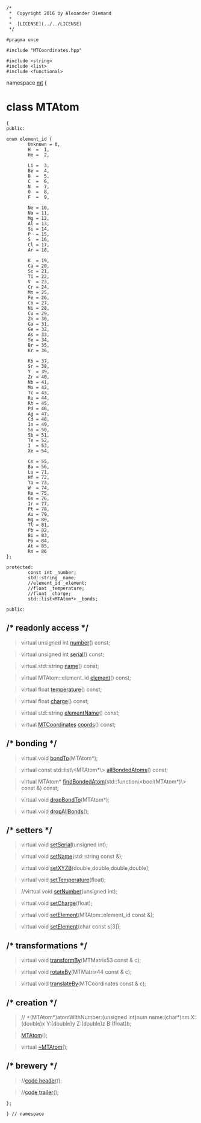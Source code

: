 ~~~ { .cpp }
/*
 *  Copyright 2016 by Alexander Diemand
 *
 *  [LICENSE](../../LICENSE)
 */

#pragma once

#include "MTCoordinates.hpp"

#include <string>
#include <list>
#include <functional>
~~~

namespace [mt](namespace_mt.list) {

# class MTAtom 

~~~ { .cpp }
{
public:

enum element_id { 
        Unknown = 0,
        H  =  1,
        He =  2,

        Li =  3,
        Be =  4,
        B  =  5,
        C  =  6,
        N  =  7,
        O  =  8,
        F  =  9,

        Ne = 10,
        Na = 11,
        Mg = 12,
        Al = 13,
        Si = 14,
        P  = 15,
        S  = 16,
        Cl = 17,
        Ar = 18,

        K  = 19,
        Ca = 20,
        Sc = 21,
        Ti = 22,
        V  = 23,
        Cr = 24,
        Mn = 25,
        Fe = 26,
        Co = 27,
        Ni = 28,
        Cu = 29,
        Zn = 30,
        Ga = 31,
        Ge = 32,
        As = 33,
        Se = 34,
        Br = 35,
        Kr = 36,

        Rb = 37,
        Sr = 38,
        Y  = 39,
        Zr = 40,
        Nb = 41,
        Mo = 42,
        Tc = 43,
        Ru = 44,
        Rh = 45,
        Pd = 46,
        Ag = 47,
        Cd = 48,
        In = 49,
        Sn = 50,
        Sb = 51,
        Te = 52,
        I  = 53,
        Xe = 54,

        Cs = 55,
        Ba = 56,
        Lu = 71,
        Hf = 72,
        Ta = 73,
        W  = 74,
        Re = 75,
        Os = 76,
        Ir = 77,
        Pt = 78,
        Au = 79,
        Hg = 80,
        Tl = 81,
        Pb = 82,
        Bi = 83,
        Po = 84,
        At = 85,
        Rn = 86
};

protected:
        const int _number;
        std::string _name;
        //element_id _element;
        //float _temperature;
        //float _charge;
        std::list<MTAtom*> _bonds;

public:
~~~

## /* readonly access */

>virtual unsigned int [number](MTAtom_getters.cpp.md)() const;

>virtual unsigned int [serial](MTAtom_getters.cpp.md)() const;

>virtual std::string [name](MTAtom_getters.cpp.md)() const;

>virtual MTAtom::element_id [element](MTAtom_getters.cpp.md)() const;

>virtual float [temperature](MTAtom_getters.cpp.md)() const;

>virtual float [charge](MTAtom_getters.cpp.md)() const;

>virtual std::string [elementName](MTAtom_getters.cpp.md)() const;

>virtual [MTCoordinates](MTCoordinates.hpp.md) [coords](MTAtom_getters.cpp.md)() const;

## /* bonding */

>virtual void [bondTo](MTAtom_bonds.cpp.md)(MTAtom*);

>virtual const std::list\\<MTAtom*\\> [allBondedAtoms](MTAtom_bonds.cpp.md)() const;

>virtual MTAtom* [findBondedAtom](MTAtom_bonds.cpp.md)(std::function\\<bool(MTAtom*)\\> const &) const;

>virtual void [dropBondTo](MTAtom_bonds.cpp.md)(MTAtom*);

>virtual void [dropAllBonds](MTAtom_bonds.cpp.md)();

## /* setters */

>virtual void [setSerial](MTAtom_setters.cpp.md)(unsigned int);

>virtual void [setName](MTAtom_setters.cpp.md)(std::string const &);

>virtual void [setXYZB](MTAtom_setters.cpp.md)(double,double,double,double);

>virtual void [setTemperature](MTAtom_setters.cpp.md)(float);

>//virtual void [setNumber](MTAtom_setters.cpp.md)(unsigned int);

>virtual void [setCharge](MTAtom_setters.cpp.md)(float);

>virtual void [setElement](MTAtom_setters.cpp.md)(MTAtom::element_id const &);

>virtual void [setElement](MTAtom_setters.cpp.md)(char const s[3]);

## /* transformations */

>virtual void [transformBy](MTAtom_trafo.cpp.md)(MTMatrix53 const & c);

>virtual void [rotateBy](MTAtom_trafo.cpp.md)(MTMatrix44 const & c);

>virtual void [translateBy](MTAtom_trafo.cpp.md)(MTCoordinates const & c);

## /* creation */

>// +(MTAtom*)atomWithNumber:(unsigned int)num name:(char*)nm X:(double)x Y:(double)y Z:(double)z B:(float)b;

>[MTAtom](MTAtom_ctor.cpp.md)();

>virtual [~MTAtom](MTAtom_dtor.cpp.md)();

## /* brewery */

>//[code header](MTAtom_-alpha-.md)();

>//[code trailer](MTAtom_-omega-.md)();


~~~ { .cpp }
};

} // namespace
~~~
